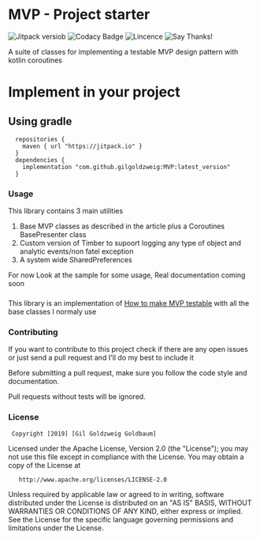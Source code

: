 # MVP - Project starter
![Jitpack versiob](https://jitpack.io/v/gilgoldzweig/MVP.svg)
![Codacy Badge](https://api.codacy.com/project/badge/Grade/e3da2babcb5046bebe7c9cf32138d8ce)
![Lincence](https://img.shields.io/github/license/gilgoldzweig/MVP.svg)
![Say Thanks!](https://img.shields.io/badge/Say%20Thanks-!-1EAEDB.svg)

A suite of classes for implementing a testable MVP design pattern with kotlin coroutines
# Implement in your project

## Using gradle

      repositories {
        maven { url "https://jitpack.io" }
      }
      dependencies {
	  	implementation "com.github.gilgoldzweig:MVP:latest_version"
      }
      
### Usage
This library contains 3 main utilities 

1. Base MVP classes as described in the article plus a Coroutines BasePresenter class
2. Custom version of Timber to supoort logging any type of object and analytic events/non fatel exception
3. A system wide SharedPreferences 

For now Look at the sample for some usage, Real documentation coming soon

###
This library is an implementation of [How to make MVP testable](https://medium.com/@gilgoldzweig/how-to-write-a-testable-mvp-in-kotlin-b099ab46a3df) with all the base classes I normaly use

### Contributing
If you want to contribute to this project check if there are any open issues or just send a pull request and I'll do my best to include it

Before submitting a pull request, make sure you follow the code style and documentation.

Pull requests without tests will be ignored.


### License

     Copyright [2019] [Gil Goldzweig Goldbaum]

   Licensed under the Apache License, Version 2.0 (the "License");
   you may not use this file except in compliance with the License.
   You may obtain a copy of the License at

       http://www.apache.org/licenses/LICENSE-2.0

   Unless required by applicable law or agreed to in writing, software
   distributed under the License is distributed on an "AS IS" BASIS,
   WITHOUT WARRANTIES OR CONDITIONS OF ANY KIND, either express or implied.
   See the License for the specific language governing permissions and
   limitations under the License.
